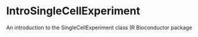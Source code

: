 # IntroSingleCellExperiment
An introduction to the SingleCellExperiment class (R Bioconductor package
